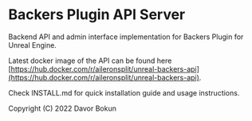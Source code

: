 # Backers Plugin API Server

Backend API and admin interface implementation for Backers Plugin for Unreal Engine.

Latest docker image of the API can be found here [https://hub.docker.com/r/aileronsplit/unreal-backers-api](https://hub.docker.com/r/aileronsplit/unreal-backers-api).

Check INSTALL.md for quick installation guide and usage instructions.

Copyright (C) 2022 Davor Bokun
